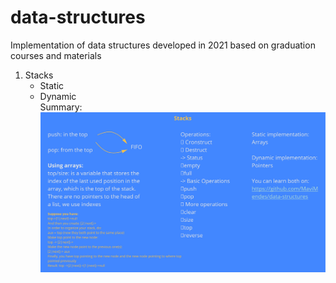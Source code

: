# data-structures
Implementation of data structures developed in 2021 based on graduation courses and materials

1. Stacks
     - Static
     - Dynamic\
Summary:
![Stack](/img/stack.jpg)
